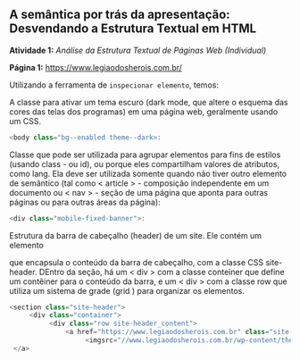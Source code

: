 ## A semântica por trás da apresentação: Desvendando a Estrutura Textual em HTML

**Atividade 1:**
*Análise da Estrutura Textual de Páginas Web (Individual)*

**Página 1:** https://www.legiaodosherois.com.br/

Utilizando a ferramenta de ``inspecionar elemento``, temos:

A classe para ativar um tema escuro (dark mode, que altere o esquema das cores das telas dos programas) em uma página web, geralmente usando um CSS.

```javascript
<body class="bg--enabled theme--dark>:
```
Classe que pode ser utilizada para agrupar elementos para fins de estilos (usando class - ou id), ou porque eles compartilham valores de atributos, como lang.
Ela deve ser utilizada somente quando não tiver outro elemento de semântico (tal como < article > - composição independente em um documento ou < nav > - seção de uma página que aponta para outras páginas ou para outras áreas da página):

```javascript
<div class="mobile-fixed-banner">:
```
Estrutura da barra de cabeçalho (header) de um site. Ele contém um elemento <section> que encapsula o conteúdo da barra de cabeçalho, com a classe CSS site-header.
DEntro da seção, há um < div > com a classe conteiner que define um contêiner para o conteúdo da barra, e um < div > com a classe row que utiliza um sistema de grade  (grid ) para organizar os elementos.

```javascript
<section class="site-header">
     <div class="container">
          <div class="row site-header_content">
              <a href="https://www.legiaodosherois.com.br" class="site-header_content_link">
                   <imgsrc="//www.legiaodosherois.com.br/wp-content/themes/legiao3.0.0/images/1h-logo/full.svg" width="120" heigth"22" alt="Logo da Legião">
 </a>
```

